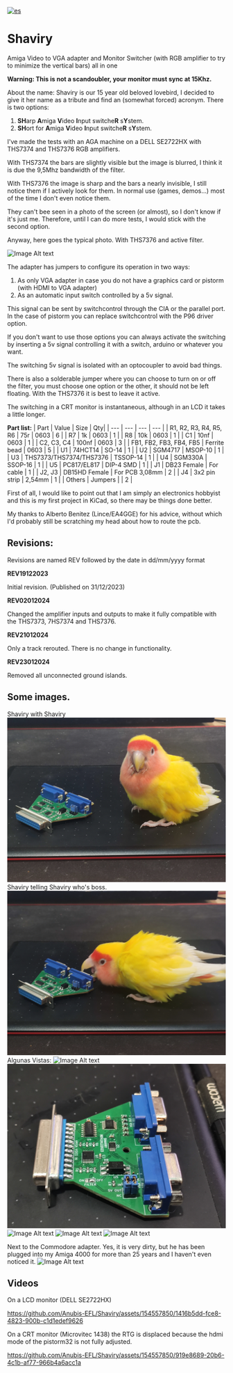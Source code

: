 [![es](https://img.shields.io/badge/lang-es-yellow.svg)](https://github.com/Anubis-EFL/Shaviry/blob/main/README.md)
# Shaviry

Amiga Video to VGA adapter and Monitor Switcher (with RGB amplifier to try to minimize the vertical bars) all in one

****Warning: This is not a scandoubler, your monitor must sync at 15Khz.****

About the name: Shaviry is our 15 year old beloved lovebird, I decided to give it her name as a tribute and find an (somewhat forced) acronym.
There is two options:

  1) ****SH****arp ****A****miga ****V****ideo ****I****nput switche****R**** s****Y****stem.
  2) ****SH****ort for ****A****miga ****V****ideo ****I****nput switche****R**** s****Y****stem.

I've made the tests with an AGA machine on a DELL SE2722HX with THS7374 and THS7376 RGB amplifiers.

With THS7374 the bars are slightly visible but the image is blurred, I think it is due the 9,5Mhz bandwidth of the filter.

With THS7376 the image is sharp and the bars a nearly invisible, I still notice them if I actively look for them. In normal use (games, demos...) most of the time I don't even notice them.


They can't bee seen in a photo of the screen (or almost), so I don't know if it's just me. Therefore, until I can do more tests, I would stick with the second option.

Anyway, here goes the typical photo. With THS7376 and active filter.

![Image Alt text](/imagenes/Amiga_boot_con_Shaviry.jpg "Boot Screen")

The adapter has jumpers to configure its operation in two ways:

1) As only VGA adapter in case you do not have a graphics card or pistorm (with HDMI to VGA adapter)
2) As an automatic input switch controlled by a 5v signal.


This signal can be sent by switchcontrol through the CIA or the parallel port. In the case of pistorm you can replace switchcontrol with the P96 driver option.

If you don't want to use those options you can always activate the switching by inserting a 5v signal controlling it with a switch, arduino or whatever you want.

The switching 5v signal is isolated with an optocoupler to avoid bad things.

There is also a solderable jumper where you can choose to turn on or off the filter, you must choose one option or the other, it should not be left floating. With the THS7376 it is best to leave it active.

The switching in a CRT monitor is instantaneous, although in an LCD it takes a little longer.

****Part list:****
 | Part | Value | Size | Qty|
 | --- | --- | --- | --- |
 | R1, R2, R3, R4, R5, R6 | 75r | 0603 | 6 |
 | R7 | 1k | 0603 | 1 |
 | R8 | 10k | 0603 | 1 |
 | C1 | 10nf | 0603 | 1 |
 | C2, C3, C4 | 100nf | 0603 | 3 |
 | FB1, FB2, FB3, FB4, FB5 | Ferrite bead | 0603 | 5 |
 | U1 | 74HCT14 | SO-14 | 1 |
 | U2 | SGM4717 | MSOP-10 | 1 |
 | U3 | THS7373/THS7374/THS7376 | TSSOP-14 | 1 |
 | U4 | SGM330A | SSOP-16 | 1 |
 | U5 | PC817/EL817 | DIP-4 SMD | 1 |
 | J1 | DB23 Female | For cable | 1 |
 | J2, J3 | DB15HD Female | For PCB 3,08mm | 2 |
 | J4 | 3x2 pin strip | 2,54mm | 1 |
 | Others | Jumpers | | 2 |
 
First of all, I would like to point out that I am simply an electronics hobbyist and this is my first project in KiCad, so there may be things done better.

My thanks to Alberto Benitez (Lince/EA4GGE) for his advice, without which I'd probably still be scratching my head about how to route the pcb.

## Revisions:

Revisions are named REV followed by the date in dd/mm/yyyy format


  ****REV19122023****

Initial revision. (Published on 31/12/2023)

 ****REV02012024****

Changed the amplifier inputs and outputs to make it fully compatible with the THS7373, 7HS7374 and THS7376.

 ****REV21012024****

Only a track rerouted. There is no change in functionality.

 ****REV23012024****

Removed all unconnected ground islands.


## Some images.

Shaviry with Shaviry
![Image Alt text](/imagenes/Shaviry_adapter_1.jpg "Shaviry with Shaviry")
Shaviry telling Shaviry who's boss.
![Image Alt text](/imagenes/Shaviry_adapter_2.jpg "Shaviry arguing with Shaviry")
Algunas Vistas:
![Image Alt text](/imagenes/Shaviry_adapter_3.jpg "Vista 1")
![Image Alt text](/imagenes/Shaviry_adapter_4.jpg "Vista 2")
![Image Alt text](/imagenes/Shaviry_adapter_5.jpg "Vista 3")
![Image Alt text](/imagenes/Shaviry_adapter_6.jpg "Vista 4")
![Image Alt text](/imagenes/Shaviry_adapter_7.jpg "Vista 5")

Next to the Commodore adapter. Yes, it is very dirty, but he has been plugged into my Amiga 4000 for more than 25 years and I haven't even noticed it.
![Image Alt text](/imagenes/Shaviry_adapter_8.jpg "Next to the Commodore adapter")

## Videos

On a LCD monitor (DELL SE2722HX)

https://github.com/Anubis-EFL/Shaviry/assets/154557850/1416b5dd-fce8-4823-900b-c1d1edef9626

On a CRT monitor (Microvitec 1438) the RTG is displaced because the hdmi mode of the pistorm32 is not fully adjusted.

https://github.com/Anubis-EFL/Shaviry/assets/154557850/919e8689-20b6-4c1b-af77-966b4a6acc1a

